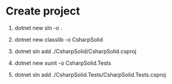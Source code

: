 # Create project

1) dotnet new sln -o . 

2) dotnet new classlib -o CsharpSolid

3) dotnet sln add ./CsharpSolid/CsharpSolid.csproj

4) dotnet new xunit -o CsharpSolid.Tests

5) dotnet sln add ./CsharpSolid.Tests/CsharpSolid.Tests.csproj
